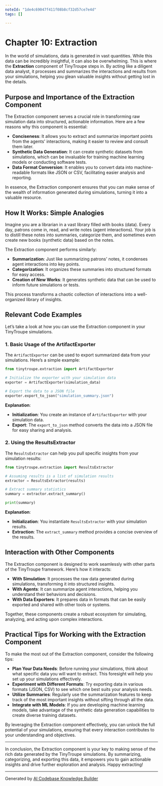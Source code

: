 ```yaml
---
noteId: "1de4c69047f411f08b8cf32d57ce7e4d"
tags: []

---
```


# Chapter 10: Extraction

In the world of simulations, data is generated in vast quantities. While this data can be incredibly insightful, it can also be overwhelming. This is where the **Extraction** component of TinyTroupe steps in. By acting like a diligent data analyst, it processes and summarizes the interactions and results from your simulations, helping you glean valuable insights without getting lost in the details.

## Purpose and Importance of the Extraction Component

The Extraction component serves a crucial role in transforming raw simulation data into structured, actionable information. Here are a few reasons why this component is essential:

- **Conciseness**: It allows you to extract and summarize important points from the agents' interactions, making it easier to review and consult them later.
- **Synthetic Data Generation**: It can create synthetic datasets from simulations, which can be invaluable for training machine learning models or conducting software tests.
- **Data Format Conversion**: It enables you to convert data into machine-readable formats like JSON or CSV, facilitating easier analysis and reporting.

In essence, the Extraction component ensures that you can make sense of the wealth of information generated during simulations, turning it into a valuable resource.

## How It Works: Simple Analogies

Imagine you are a librarian in a vast library filled with books (data). Every day, patrons come in, read, and write notes (agent interactions). Your job is to distill these notes into summaries, categorize them, and sometimes even create new books (synthetic data) based on the notes.

The Extraction component performs similarly:

- **Summarization**: Just like summarizing patrons' notes, it condenses agent interactions into key points.
- **Categorization**: It organizes these summaries into structured formats for easy access.
- **Creation of New Works**: It generates synthetic data that can be used to inform future simulations or tests.

This process transforms a chaotic collection of interactions into a well-organized library of insights.

## Relevant Code Examples

Let’s take a look at how you can use the Extraction component in your TinyTroupe simulations.

### 1. Basic Usage of the ArtifactExporter

The `ArtifactExporter` can be used to export summarized data from your simulations. Here’s a simple example:

```python
from tinytroupe.extraction import ArtifactExporter

# Initialize the exporter with your simulation data
exporter = ArtifactExporter(simulation_data)

# Export the data to a JSON file
exporter.export_to_json("simulation_summary.json")
```

**Explanation**:
- **Initialization**: You create an instance of `ArtifactExporter` with your simulation data.
- **Export**: The `export_to_json` method converts the data into a JSON file for easy sharing and analysis.

### 2. Using the ResultsExtractor

The `ResultsExtractor` can help you pull specific insights from your simulation results:

```python
from tinytroupe.extraction import ResultsExtractor

# Assuming results is a list of simulation results
extractor = ResultsExtractor(results)

# Extract summary statistics
summary = extractor.extract_summary()

print(summary)
```

**Explanation**:
- **Initialization**: You instantiate `ResultsExtractor` with your simulation results.
- **Extraction**: The `extract_summary` method provides a concise overview of the results.

## Interaction with Other Components

The Extraction component is designed to work seamlessly with other parts of the TinyTroupe framework. Here’s how it interacts:

- **With Simulation**: It processes the raw data generated during simulations, transforming it into structured insights.
- **With Agents**: It can summarize agent interactions, helping you understand their behaviors and decisions.
- **With Data Exporters**: It prepares data in formats that can be easily exported and shared with other tools or systems.

Together, these components create a robust ecosystem for simulating, analyzing, and acting upon complex interactions.

## Practical Tips for Working with the Extraction Component

To make the most out of the Extraction component, consider the following tips:

- **Plan Your Data Needs**: Before running your simulations, think about what specific data you will want to extract. This foresight will help you set up your simulations effectively.
- **Experiment with Different Formats**: Try exporting data in various formats (JSON, CSV) to see which one best suits your analysis needs.
- **Utilize Summaries**: Regularly use the summarization features to keep track of the most important insights without sifting through all the data.
- **Integrate with ML Models**: If you are developing machine learning models, take advantage of the synthetic data generation capabilities to create diverse training datasets.

By leveraging the Extraction component effectively, you can unlock the full potential of your simulations, ensuring that every interaction contributes to your understanding and objectives.

---

In conclusion, the Extraction component is your key to making sense of the rich data generated by the TinyTroupe simulations. By summarizing, categorizing, and exporting this data, it empowers you to gain actionable insights and drive further exploration and analysis. Happy extracting!

---

Generated by [AI Codebase Knowledge Builder](https://github.com/The-Pocket/Tutorial-Codebase-Knowledge)